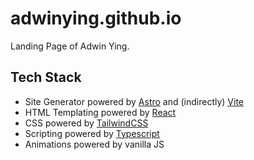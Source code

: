 # adwinying.github.io
Landing Page of Adwin Ying.

## Tech Stack
- Site Generator powered by [Astro](https://astro.build/) and (indirectly) [Vite](https://vitejs.dev/)
- HTML Templating powered by [React](https://reactjs.org/)
- CSS powered by [TailwindCSS](https://tailwindcss.com/)
- Scripting powered by [Typescript](https://www.typescriptlang.org/)
- Animations powered by vanilla JS
